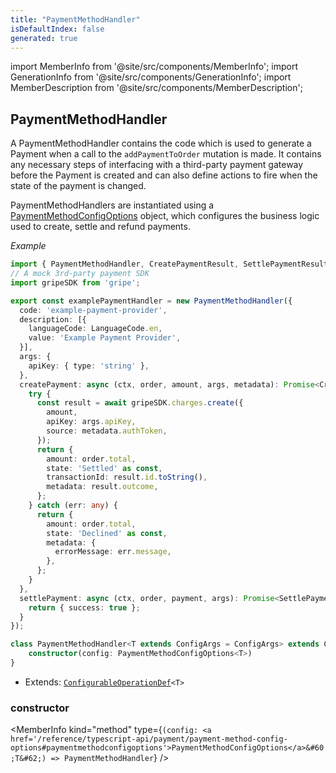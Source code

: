 ```yaml
---
title: "PaymentMethodHandler"
isDefaultIndex: false
generated: true
---
```

<!-- This file was generated from the Vendure source. Do not modify. Instead, re-run the "docs:build" script -->
import MemberInfo from '@site/src/components/MemberInfo';
import GenerationInfo from '@site/src/components/GenerationInfo';
import MemberDescription from '@site/src/components/MemberDescription';


## PaymentMethodHandler

<GenerationInfo sourceFile="packages/core/src/config/payment/payment-method-handler.ts" sourceLine="354" packageName="@bb-vendure/core" />

A PaymentMethodHandler contains the code which is used to generate a Payment when a call to the
`addPaymentToOrder` mutation is made. It contains any necessary steps of interfacing with a
third-party payment gateway before the Payment is created and can also define actions to fire
when the state of the payment is changed.

PaymentMethodHandlers are instantiated using a <a href='/reference/typescript-api/payment/payment-method-config-options#paymentmethodconfigoptions'>PaymentMethodConfigOptions</a> object, which
configures the business logic used to create, settle and refund payments.

*Example*

```ts
import { PaymentMethodHandler, CreatePaymentResult, SettlePaymentResult, LanguageCode } from '@bb-vendure/core';
// A mock 3rd-party payment SDK
import gripeSDK from 'gripe';

export const examplePaymentHandler = new PaymentMethodHandler({
  code: 'example-payment-provider',
  description: [{
    languageCode: LanguageCode.en,
    value: 'Example Payment Provider',
  }],
  args: {
    apiKey: { type: 'string' },
  },
  createPayment: async (ctx, order, amount, args, metadata): Promise<CreatePaymentResult> => {
    try {
      const result = await gripeSDK.charges.create({
        amount,
        apiKey: args.apiKey,
        source: metadata.authToken,
      });
      return {
        amount: order.total,
        state: 'Settled' as const,
        transactionId: result.id.toString(),
        metadata: result.outcome,
      };
    } catch (err: any) {
      return {
        amount: order.total,
        state: 'Declined' as const,
        metadata: {
          errorMessage: err.message,
        },
      };
    }
  },
  settlePayment: async (ctx, order, payment, args): Promise<SettlePaymentResult> => {
    return { success: true };
  }
});
```

```ts title="Signature"
class PaymentMethodHandler<T extends ConfigArgs = ConfigArgs> extends ConfigurableOperationDef<T> {
    constructor(config: PaymentMethodConfigOptions<T>)
}
```
* Extends: <code><a href='/reference/typescript-api/configurable-operation-def/#configurableoperationdef'>ConfigurableOperationDef</a>&#60;T&#62;</code>



<div className="members-wrapper">

### constructor

<MemberInfo kind="method" type={`(config: <a href='/reference/typescript-api/payment/payment-method-config-options#paymentmethodconfigoptions'>PaymentMethodConfigOptions</a>&#60;T&#62;) => PaymentMethodHandler`}   />




</div>
